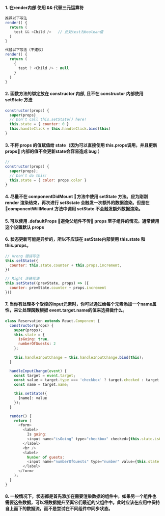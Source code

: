 #### 1. 在render内部 使用 && 代替三元运算符
  ```JavaScript
  推荐以下写法
  render() {
    return (
      test && <Child />   // 此处test为boolean值
    )
  }

  代替以下写法（不建议）
  render() {
    return (
      {
        test ? <Child /> : null
      }
    )
  }
  ```
#### 2. 函数方法的绑定放在 constructor 内部, 且不在 constructor 内部使用 setState 方法
  ```JavaScript
  constructor(props) {
    super(props)
    // Don't call this.setState() here!
    this.state = { counter: 0 }
    this.handleClick = this.handleClick.bind(this)
  }
  ```
#### 3. 不将 props 的值赋值给 state（因为可以直接使用 this.props调用，并且更新 props 内部的值不会更新state会容易造成 bug ）
  ```JavaScript
  // 
  constructor(props) {
    super(props);
    // Don't do this!
    this.state = { color: props.color }
  }
  ```

#### 4. 尽量不在 componentDidMount 方法中使用 setState 方法。应为刚刚 render 渲染结束，再次进行 setSstate 会触发一次额外的数据渲染。但是在 componentWillMount 方法中调用 setState 不会触发额外数据渲染。

#### 5. 可以使用 .defaultProps 避免父组件不传 props 至子组件的情况。通常使用这个设置默认 props

#### 6. 状态更新可能是异步的，所以不应该在 setState内部使用 this.state 和 this.props。
  ```JavaScript
  // Wrong 错误写法
  this.setState({
    counter: this.state.counter + this.props.increment,
  })

  // Right 正确写法
  this.setState((prevState, props) => ({
    counter: prevState.counter + props.increment
  }))
  ```
#### 7. 当你有处理多个受控的input元素时，你可以通过给每个元素添加一个name属性，来让处理函数根据 event.target.name的值来选择做什么。
  ```JavaScript
  class Reservation extends React.Component {
    constructor(props) {
      super(props);
      this.state = {
        isGoing: true,
        numberOfGuests: 2
      };
      
      this.handleInputChange = this.handleInputChange.bind(this);
    }

    handleInputChange(event) {
      const target = event.target;
      const value = target.type === 'checkbox' ? target.checked : target.value;
      const name = target.name;

      this.setState({
        [name]: value
      });
    }

    render() {
      return (
        <form>
          <label>
            Is going:
            <input name="isGoing" type="checkbox" checked={this.state.isGoing} onChange={this.handleInputChange} />
          </label>
          <br />
          <label>
            Number of guests:
            <input name="numberOfGuests" type="number" value={this.state.numberOfGuests} onChange={this.handleInputChange} />
          </label>
        </form>
      );
    }
  }
  ```
#### 8. 一般情况下，状态都是首先添加在需要渲染数据的组件中。如果另一个组件也需要这些数据，可以将数据提升至离它们最近的父组件中。此时应该在应用中保持自上而下的数据流，而不是尝试在不同组件中同步状态。
#### 
  ```JavaScript
  ```
#### 
  ```JavaScript
  ```
#### 
  ```JavaScript
  ```